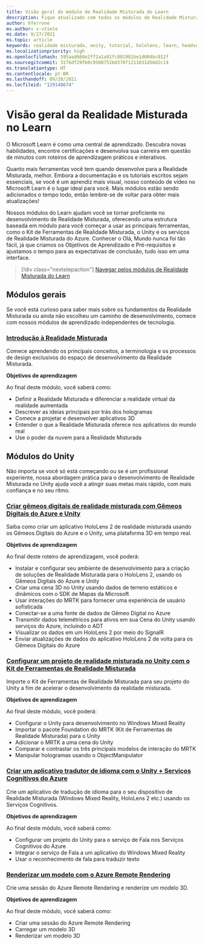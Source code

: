 ```yaml
---
title: Visão geral do módulo de Realidade Misturada do Learn
description: Fique atualizado com todos os módulos de Realidade Misturada disponível hospedados na plataforma Microsoft Learn.
author: hferrone
ms.author: v-vtieto
ms.date: 9/27/2021
ms.topic: article
keywords: realidade misturada, unity, tutorial, hololens, learn, headset de realidade misturada, headset do windows mixed reality, headset de realidade virtual, o que é a realidade virtual, o que é a realidade aumentada, MRTK, kit de ferramentas de realidade misturada, tradução de linguagem, Azure, serviços cognitivos do Azure, Microsoft Learn
ms.localizationpriority: high
ms.openlocfilehash: 595aad668e2ff2a1a91fc801981be1d004bc012f
ms.sourcegitcommit: 3176df29fb0c9508751bd370f1211031d50d2c14
ms.translationtype: HT
ms.contentlocale: pt-BR
ms.lasthandoff: 09/28/2021
ms.locfileid: "129148674"
---
```

# <a name="mixed-reality-learn-overview"></a>Visão geral da Realidade Misturada no Learn

O Microsoft Learn é como uma central de aprendizado. Descubra novas habilidades, encontre certificações e desenvolva sua carreira em questão de minutos com 	roteiros de aprendizagem práticos e interativos. 

Quanto mais ferramentas você tem quando desenvolve para a Realidade Misturada, melhor. Embora a documentação e os tutoriais escritos sejam essenciais, se você é um aprendiz mais visual, nosso conteúdo de vídeo no Microsoft Learn é o lugar ideal para você. Mais módulos estão sendo adicionados o tempo todo, então lembre-se de voltar para obter mais atualizações!

Nossos módulos do Learn ajudam você se tornar proficiente no desenvolvimento de Realidade Misturada, oferecendo uma estrutura baseada em módulo para você começar a usar as principais ferramentas, como o Kit de Ferramentas de Realidade Misturada, o Unity e os serviços de Realidade Misturada do Azure. Conhecer o Olá, Mundo nunca foi tão fácil, já que criamos os Objetivos de Aprendizado e Pré-requisitos e ajustamos o tempo para as expectativas de conclusão, tudo isso em uma interface. 

> [!div class="nextstepaction"]
> [Navegar pelos módulos de Realidade Misturada do Learn](/learn/browse/?terms=mixed+reality)

## <a name="general-modules"></a>Módulos gerais

Se você está curioso para saber mais sobre os fundamentos da Realidade Misturada ou ainda não escolheu um caminho de desenvolvimento, comece com nossos módulos de aprendizado independentes de tecnologia.

### <a name="introduction-to-mixed-reality"></a>[Introdução à Realidade Misturada](/learn/modules/intro-to-mixed-reality/)

Comece aprendendo os principais conceitos, a terminologia e os processos de design exclusivos do espaço de desenvolvimento da Realidade Misturada.

**Objetivos de aprendizagem**

Ao final deste módulo, você saberá como:

* Definir a Realidade Misturada e diferenciar a realidade virtual da realidade aumentada
* Descrever as ideias principais por trás dos hologramas
* Comece a projetar e desenvolver aplicativos 3D
* Entender o que a Realidade Misturada oferece nos aplicativos do mundo real
* Use o poder da nuvem para a Realidade Misturada

## <a name="unity-modules"></a>Módulos do Unity

Não importa se você só está começando ou se é um profissional experiente, nossa abordagem prática para o desenvolvimento de Realidade Misturada no Unity ajuda você a atingir suas metas mais rápido, com mais confiança e no seu ritmo.

### <a name="build-mixed-reality-digital-twins-with-azure-digital-twins-and-unity"></a>[Criar gêmeos digitais de realidade misturada com Gêmeos Digitais do Azure e Unity](/learn/paths/build-mixed-reality-azure-digital-twins-unity/)

Saiba como criar um aplicativo HoloLens 2 de realidade misturada usando os Gêmeos Digitais do Azure e o Unity, uma plataforma 3D em tempo real.

**Objetivos de aprendizagem**

Ao final deste roteiro de aprendizagem, você poderá:

* Instalar e configurar seu ambiente de desenvolvimento para a criação de soluções de Realidade Misturada para o HoloLens 2, usando os Gêmeos Digitais do Azure e Unity
* Criar uma cena 3D no Unity usando dados de terreno estáticos e dinâmicos com o SDK de Mapas da Microsoft
* Usar interações do MRTK para fornecer uma experiência de usuário sofisticada
* Conectar-se a uma fonte de dados de Gêmeo Digital no Azure
* Transmitir dados telemétricos para ativos em sua Cena do Unity usando serviços do Azure, incluindo o ADT
* Visualizar os dados em um HoloLens 2 por meio do SignalR
* Enviar atualizações de dados do aplicativo HoloLens 2 de volta para os Gêmeos Digitais do Azure

### <a name="set-up-a-mixed-reality-project-in-unity-with-the-mixed-reality-toolkit"></a>[Configurar um projeto de realidade misturada no Unity com o Kit de Ferramentas de Realidade Misturada](/learn/modules/mixed-reality-toolkit-project-unity/)

Importe o Kit de Ferramentas de Realidade Misturada para seu projeto do Unity a fim de acelerar o desenvolvimento da realidade misturada.

**Objetivos de aprendizagem**

Ao final deste módulo, você poderá:

* Configurar o Unity para desenvolvimento no Windows Mixed Reality
* Importar o pacote Foundation do MRTK (Kit de Ferramentas de Realidade Misturada) para o Unity
* Adicionar o MRTK a uma cena do Unity
* Comparar e contrastar os três principais modelos de interação do MRTK
* Manipular hologramas usando o ObjectManipulator

### <a name="create-a-language-translator-app-with-unity--azure-cognitive-services"></a>[Criar um aplicativo tradutor de idioma com o Unity + Serviços Cognitivos do Azure](/learn/modules/create-language-translator-mixed-reality-application-unity-azure-cognitive-services/)

Crie um aplicativo de tradução de idioma para o seu dispositivo de Realidade Misturada (Windows Mixed Reality, HoloLens 2 etc.) usando os Serviços Cognitivos.

**Objetivos de aprendizagem**

Ao final deste módulo, você saberá como:

* Configurar um projeto do Unity para o serviço de Fala nos Serviços Cognitivos do Azure
* Integrar o serviço de Fala a um aplicativo do Windows Mixed Reality
* Usar o reconhecimento de fala para traduzir texto

### <a name="render-a-model-with-azure-remote-rendering"></a>[Renderizar um modelo com o Azure Remote Rendering](/learn/modules/render-model-azure-remote-rendering-unity/)

Crie uma sessão do Azure Remote Rendering e renderize um modelo 3D.

**Objetivos de aprendizagem**

Ao final deste módulo, você saberá como:

* Criar uma sessão do Azure Remote Rendering
* Carregar um modelo 3D
* Renderizar um modelo 3D
